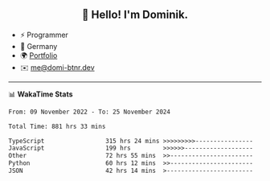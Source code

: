 <h2 align="center">👋 Hello! I'm Dominik.</h2>

- ⚡ Programmer
- 📍 Germany
- 🌍 [Portfolio](https://domi-btnr.dev)
- ✉️ [me@domi-btnr.dev](mailto://me@domi-btnr.dev)

---
📊 **WakaTime Stats**
<!--START_SECTION:waka-->

```txt
From: 09 November 2022 - To: 25 November 2024

Total Time: 881 hrs 33 mins

TypeScript                 315 hrs 24 mins >>>>>>>>>----------------   35.78 %
JavaScript                 199 hrs         >>>>>>-------------------   22.57 %
Other                      72 hrs 55 mins  >>-----------------------   08.27 %
Python                     60 hrs 12 mins  >>-----------------------   06.83 %
JSON                       42 hrs 14 mins  >------------------------   04.79 %
```

<!--END_SECTION:waka-->
